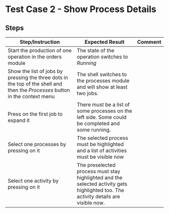 # Test Case 2 - Show Process Details

## Steps

| Step/Instruction | Expected Result | Comment |
|------------------|-----------------|---------|
|Start the production of one operation in the orders module| The state of the operation switches to *Running*||
|Show the list of jobs by pressing the three dots in the top of the shell and then the *Processes* button in the context menu| The shell switches to the processes module and will show at least two jobs.||
|Press on the first job to expand it| There must be a list of some processes on the left side. Some could be completed and some running. ||
|Select one processes by pressing on it|The selected process must be highlighted and a list of activities must be visible now||
|Select one activity by pressing on it|The preselected process must stay highlighted and the selected activity gets highlighted too. The activity details are visible now.||